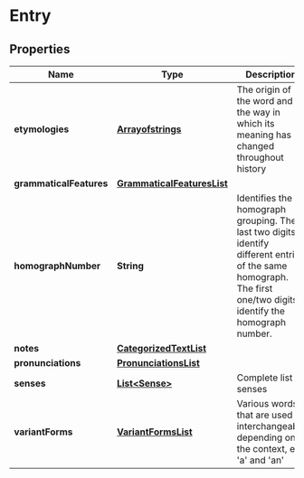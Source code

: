 
# Entry

## Properties
Name | Type | Description | Notes
------------ | ------------- | ------------- | -------------
**etymologies** | [**Arrayofstrings**](Arrayofstrings.md) | The origin of the word and the way in which its meaning has changed throughout history |  [optional]
**grammaticalFeatures** | [**GrammaticalFeaturesList**](GrammaticalFeaturesList.md) |  |  [optional]
**homographNumber** | **String** | Identifies the homograph grouping. The last two digits identify different entries of the same homograph. The first one/two digits identify the homograph number. |  [optional]
**notes** | [**CategorizedTextList**](CategorizedTextList.md) |  |  [optional]
**pronunciations** | [**PronunciationsList**](PronunciationsList.md) |  |  [optional]
**senses** | [**List&lt;Sense&gt;**](Sense.md) | Complete list of senses |  [optional]
**variantForms** | [**VariantFormsList**](VariantFormsList.md) | Various words that are used interchangeably depending on the context, e.g &#39;a&#39; and &#39;an&#39; |  [optional]



